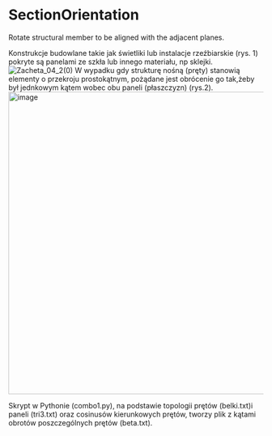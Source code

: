 # SectionOrientation
Rotate structural member to be aligned with the adjacent planes.

Konstrukcje budowlane takie jak świetliki lub instalacje rzeźbiarskie (rys. 1) pokryte są panelami ze szkła lub innego materiału, np sklejki. 
![Zacheta_04_2(0)](https://user-images.githubusercontent.com/24354442/64923156-950b5880-d7d7-11e9-9fd0-c37c4b472b5d.png)
W wypadku gdy strukturę nośną (pręty) stanowią elementy o przekroju prostokątnym, pożądane jest obrócenie go tak,żeby był jednkowym kątem wobec obu paneli (płaszczyzn) (rys.2).
<img width="597" alt="image" src="https://user-images.githubusercontent.com/24354442/64923212-04814800-d7d8-11e9-964e-ae4c62847279.png">

Skrypt w Pythonie (combo1.py), na podstawie topologii prętów (belki.txt)i paneli (tri3.txt) oraz cosinusów kierunkowych prętów, tworzy plik z kątami obrotów poszczególnych prętów (beta.txt).
